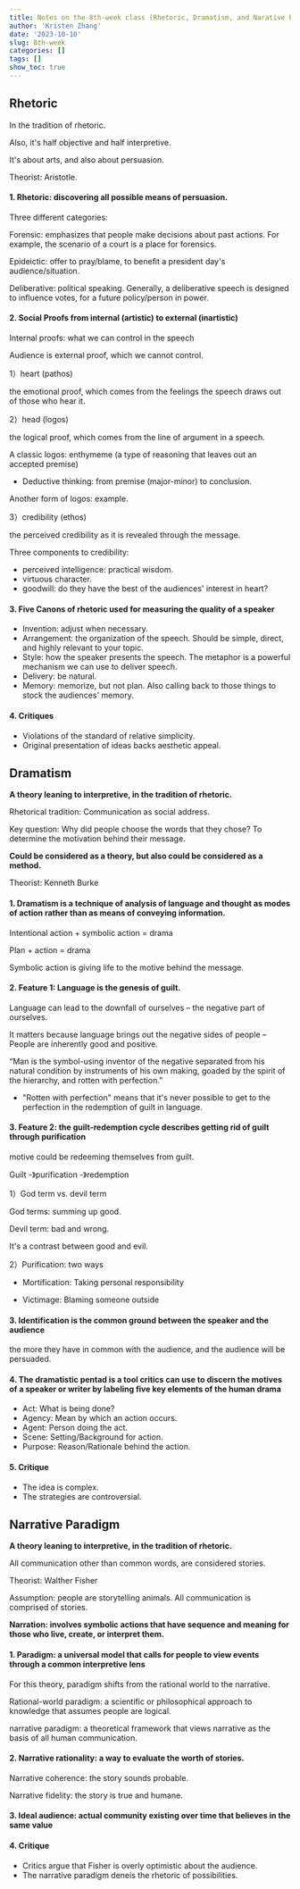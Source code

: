 ```yaml
---
title: Notes on the 8th-week class (Rhetoric, Dramatism, and Narative Paradigm)
author: 'Kristen Zhang'
date: '2023-10-10'
slug: 8th-week
categories: []
tags: []
show_toc: true
---
```




## Rhetoric

In the tradition of rhetoric.

Also, it's half objective and half interpretive.

It's about arts, and also about persuasion.

Theorist: Aristotle.

#### 1. Rhetoric: discovering all possible means of persuasion. 

Three different categories: 

Forensic: emphasizes that people make decisions about past actions. For example, the scenario of a court is a place for forensics.

Epideictic: offer to pray/blame, to benefit a president day's audience/situation.

Deliberative: political speaking. Generally, a deliberative speech is designed to influence votes, for a future policy/person in power.

#### 2. Social Proofs from internal (artistic) to external (inartistic)

Internal proofs: what we can control in the speech

Audience is external proof, which we cannot control.

1）heart (pathos)

the emotional proof, which comes from the feelings the speech draws out of those who hear it.

2）head (logos)

the logical proof, which comes from the line of argument in a speech.

A classic logos: enthymeme (a type of reasoning that leaves out an accepted premise)

- Deductive thinking: from premise (major-minor) to conclusion.

Another form of logos: example. 

3）credibility (ethos)

the perceived credibility as it is revealed through the message.

Three components to credibility:

- perceived intelligence: practical wisdom.
- virtuous character.
- goodwill: do they have the best of the audiences' interest in heart?

#### 3. Five Canons of rhetoric used for measuring the quality of a speaker

- Invention: adjust when necessary.
- Arrangement: the organization of the speech. Should be simple, direct, and highly relevant to your topic.
- Style: how the speaker presents the speech. The metaphor is a powerful mechanism we can use to deliver speech.
- Delivery: be natural.
- Memory: memorize, but not plan. Also calling back to those things to stock the audiences' memory.

#### 4. Critiques

- Violations of the standard of relative simplicity.
- Original presentation of ideas backs aesthetic appeal.



## Dramatism

**A theory leaning to interpretive, in the tradition of rhetoric.**

Rhetorical tradition: Communication as social address.

Key question: Why did people choose the words that they chose? To determine the motivation behind their message.

**Could be considered as a theory, but also could be considered as a method.**

Theorist: Kenneth Burke

#### 1. Dramatism is a technique of analysis of language and thought as modes of action rather than as means of conveying information.

Intentional action + symbolic action = drama

Plan + action = drama

Symbolic action is giving life to the motive behind the message.

#### 2. Feature 1: Language is the genesis of guilt.

Language can lead to the downfall of ourselves – the negative part of ourselves.

It matters because language brings out the negative sides of people – People are inherently good and positive.

“Man is the symbol-using inventor of the negative separated from his natural condition by instruments of his own making, goaded by the spirit of the hierarchy, and rotten with perfection.”

- "Rotten with perfection" means that it's never possible to get to the perfection in the redemption of guilt in language.

#### 3. Feature 2: the guilt-redemption cycle describes getting rid of guilt through purification

motive could be redeeming themselves from guilt.

Guilt -》purification -》redemption

1）God term vs. devil term

God terms: summing up good.

Devil term: bad and wrong.

It's a contrast between good and evil. 

2）Purification: two ways

- Mortification: Taking personal responsibility

- Victimage: Blaming someone outside

#### 3. Identification is the common ground between the speaker and the audience

the more they have in common with the audience, and the audience will be persuaded.

#### 4. The dramatistic pentad is a tool critics can use to discern the motives of a speaker or writer by labeling five key elements of the human drama

- Act: What is being done?
- Agency: Mean by which an action occurs.
- Agent: Person doing the act.
- Scene: Setting/Background for action.
- Purpose: Reason/Rationale behind the action.

#### 5. Critique

- The idea is complex.
- The strategies are controversial. 

## Narrative Paradigm

**A theory leaning to interpretive, in the tradition of rhetoric.**

All communication other than common words, are considered stories.

Theorist: Walther Fisher

Assumption: people are storytelling animals. All communication is comprised of stories. 

**Narration: involves symbolic actions that have sequence and meaning for those who live, create, or interpret them.**

#### 1. Paradigm: a universal model that calls for people to view events through a common interpretive lens

For this theory, paradigm shifts from the rational world to the narrative.

Rational-world paradigm: a scientific or philosophical approach to knowledge that assumes people are logical.

narrative paradigm: a theoretical framework that views narrative as the basis of all human communication.

#### 2. Narrative rationality: a way to evaluate the worth of stories.

Narrative coherence: the story sounds probable.

Narrative fidelity: the story is true and humane.

#### 3. Ideal audience: actual community existing over time that believes in the same value

#### 4. Critique

- Critics argue that Fisher is overly optimistic about the audience.
- The narrative paradigm deneis the rhetoric of possibilities.















